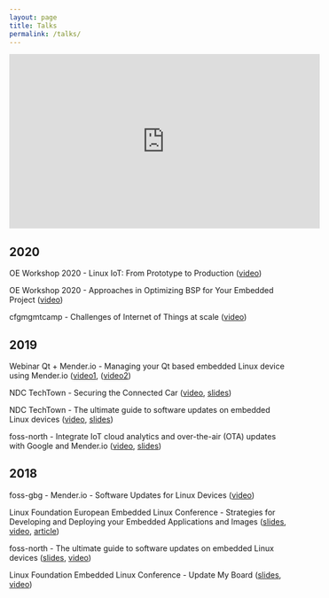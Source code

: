 ```yaml
---
layout: page
title: Talks
permalink: /talks/
---
```


<iframe width="560" height="315" src="https://www.youtube.com/embed/TsvaVF7bIjo" title="YouTube video player" frameborder="0" allow="accelerometer; autoplay; clipboard-write; encrypted-media; gyroscope; picture-in-picture" allowfullscreen></iframe>


## 2020

OE Workshop 2020 - Linux IoT: From Prototype to Production (<a href="https://youtu.be/WYO3VlRJg7I" target="_blank">video</a>)

OE Workshop 2020 - Approaches in Optimizing BSP for Your Embedded Project (<a href="https://youtu.be/9-WNikqy8uk" target="_blank">video</a>)

cfgmgmtcamp - Challenges of Internet of Things at scale (<a href="https://youtu.be/TsvaVF7bIjo" target="_blank">video</a>)

## 2019

Webinar Qt + Mender.io - Managing your Qt based embedded Linux device using Mender.io (<a href="https://youtu.be/We59oJ3Kk58" target="_blank">video1</a>, (<a href="https://youtu.be/cn-zo2DVmic" target="_blank">video2</a>)

NDC TechTown - Securing the Connected Car (<a href="https://youtu.be/xGJTkDb45PY" target="_blank">video</a>, <a href="https://www.slideshare.net/MenderOTA/securing-the-connected-car-ndc-techtown-2019-169248148" target="_blank">slides</a>)

NDC TechTown - The ultimate guide to software updates on embedded Linux devices (<a href="https://youtu.be/Cbln5S0E8Kk" target="_blank">video</a>, <a href="https://www.slideshare.net/MenderOTA/the-ultimate-guide-to-software-updates-on-embedded-linux-devices" target="_blank">slides</a>)


foss-north - Integrate IoT cloud analytics and over-the-air (OTA) updates with Google and Mender.io (<a href="https://youtu.be/LczA5OduUa0" target="_blank">video</a>, <a href="https://www.slideshare.net/MenderOTA/integrate-iot-cloud-analytics-and-over-theair-ota-updates-with-google-and-menderio" target="_blank">slides</a>)

## 2018

foss-gbg - Mender.io - Software Updates for Linux Devices (<a href="https://youtu.be/V0WUjoSfVjA" target="_blank">video</a>)

Linux Foundation European Embedded Linux Conference - Strategies for Developing and Deploying your Embedded Applications and Images (<a href="https://www.slideshare.net/MenderOTA/strategies-for-developing-and-deploying-your-embedded-applications-and-images" target="_blank">slides</a>, <a href="https://youtu.be/rCDZVjHHC6o" target="_blank">video</a>, <a href="https://www.linux.com/topic/embedded-iot/strategies-deploying-embedded-software/" target="_blank">article</a>)

foss-north - The ultimate guide to software updates on embedded Linux devices (<a href="/assets/slides/FOSS-NORTH_2018_Software_Updates.pdf" target="_blank">slides</a>, <a href="https://youtu.be/JyqHQgvarlc" target="_blank">video</a>)


Linux Foundation Embedded Linux Conference - Update My Board (<a href="/assets/slides/ELC_2018_Update_My_Board.pdf" target="_blank">slides</a>, <a href="https://youtu.be/ULouYBeoNBY" target="_blank">video</a>)
